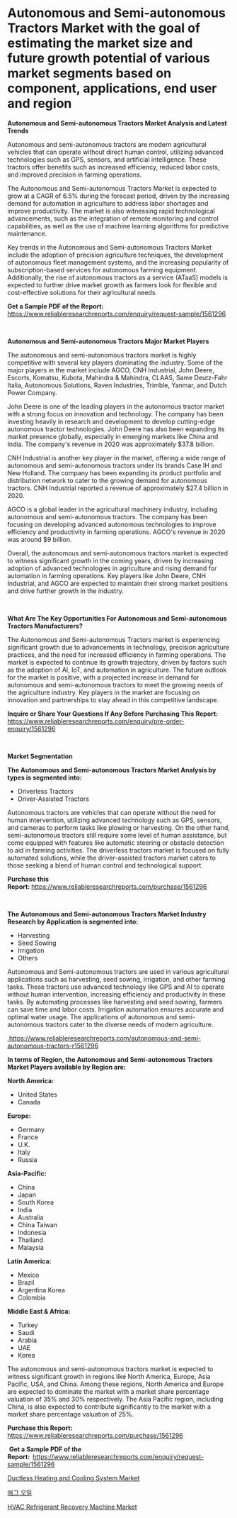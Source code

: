 <p><h1>Autonomous and Semi-autonomous Tractors Market with the goal of estimating the market size and future growth potential of various market segments based on component, applications, end user and region</h1></p><p><strong>Autonomous and Semi-autonomous Tractors Market Analysis and Latest Trends</strong></p>
<p><p>Autonomous and semi-autonomous tractors are modern agricultural vehicles that can operate without direct human control, utilizing advanced technologies such as GPS, sensors, and artificial intelligence. These tractors offer benefits such as increased efficiency, reduced labor costs, and improved precision in farming operations.</p><p>The Autonomous and Semi-autonomous Tractors Market is expected to grow at a CAGR of 6.5% during the forecast period, driven by the increasing demand for automation in agriculture to address labor shortages and improve productivity. The market is also witnessing rapid technological advancements, such as the integration of remote monitoring and control capabilities, as well as the use of machine learning algorithms for predictive maintenance.</p><p>Key trends in the Autonomous and Semi-autonomous Tractors Market include the adoption of precision agriculture techniques, the development of autonomous fleet management systems, and the increasing popularity of subscription-based services for autonomous farming equipment. Additionally, the rise of autonomous tractors as a service (ATaaS) models is expected to further drive market growth as farmers look for flexible and cost-effective solutions for their agricultural needs.</p></p>
<p><strong>Get a Sample PDF of the Report:&nbsp;</strong> <a href="https://www.reliableresearchreports.com/enquiry/request-sample/1561296">https://www.reliableresearchreports.com/enquiry/request-sample/1561296</a></p>
<p>&nbsp;</p>
<p><strong>Autonomous and Semi-autonomous Tractors Major Market Players</strong></p>
<p><p>The autonomous and semi-autonomous tractors market is highly competitive with several key players dominating the industry. Some of the major players in the market include AGCO, CNH Industrial, John Deere, Escorts, Komatsu, Kubota, Mahindra & Mahindra, CLAAS, Same Deutz-Fahr Italia, Autonomous Solutions, Raven Industries, Trimble, Yanmar, and Dutch Power Company.</p><p>John Deere is one of the leading players in the autonomous tractor market with a strong focus on innovation and technology. The company has been investing heavily in research and development to develop cutting-edge autonomous tractor technologies. John Deere has also been expanding its market presence globally, especially in emerging markets like China and India. The company's revenue in 2020 was approximately $37.8 billion.</p><p>CNH Industrial is another key player in the market, offering a wide range of autonomous and semi-autonomous tractors under its brands Case IH and New Holland. The company has been expanding its product portfolio and distribution network to cater to the growing demand for autonomous tractors. CNH Industrial reported a revenue of approximately $27.4 billion in 2020.</p><p>AGCO is a global leader in the agricultural machinery industry, including autonomous and semi-autonomous tractors. The company has been focusing on developing advanced autonomous technologies to improve efficiency and productivity in farming operations. AGCO's revenue in 2020 was around $9 billion.</p><p>Overall, the autonomous and semi-autonomous tractors market is expected to witness significant growth in the coming years, driven by increasing adoption of advanced technologies in agriculture and rising demand for automation in farming operations. Key players like John Deere, CNH Industrial, and AGCO are expected to maintain their strong market positions and drive further growth in the industry.</p></p>
<p>&nbsp;</p>
<p><strong>What Are The Key Opportunities For Autonomous and Semi-autonomous Tractors Manufacturers?</strong></p>
<p><p>The Autonomous and Semi-autonomous Tractors market is experiencing significant growth due to advancements in technology, precision agriculture practices, and the need for increased efficiency in farming operations. The market is expected to continue its growth trajectory, driven by factors such as the adoption of AI, IoT, and automation in agriculture. The future outlook for the market is positive, with a projected increase in demand for autonomous and semi-autonomous tractors to meet the growing needs of the agriculture industry. Key players in the market are focusing on innovation and partnerships to stay ahead in this competitive landscape.</p></p>
<p><strong>Inquire or Share Your Questions If Any Before Purchasing This Report:</strong> <a href="https://www.reliableresearchreports.com/enquiry/pre-order-enquiry/1561296">https://www.reliableresearchreports.com/enquiry/pre-order-enquiry/1561296</a></p>
<p>&nbsp;</p>
<p><strong>Market Segmentation</strong></p>
<p><strong>The Autonomous and Semi-autonomous Tractors Market Analysis by types is segmented into:</strong></p>
<p><ul><li>Driverless Tractors</li><li>Driver-Assisted Tractors</li></ul></p>
<p><p>Autonomous tractors are vehicles that can operate without the need for human intervention, utilizing advanced technology such as GPS, sensors, and cameras to perform tasks like plowing or harvesting. On the other hand, semi-autonomous tractors still require some level of human assistance, but come equipped with features like automatic steering or obstacle detection to aid in farming activities. The driverless tractors market is focused on fully automated solutions, while the driver-assisted tractors market caters to those seeking a blend of human control and technological support.</p></p>
<p><strong>Purchase this Report:&nbsp;</strong><a href="https://www.reliableresearchreports.com/purchase/1561296">https://www.reliableresearchreports.com/purchase/1561296</a></p>
<p>&nbsp;</p>
<p><strong>The Autonomous and Semi-autonomous Tractors Market Industry Research by Application is segmented into:</strong></p>
<p><ul><li>Harvesting</li><li>Seed Sowing</li><li>Irrigation</li><li>Others</li></ul></p>
<p><p>Autonomous and Semi-autonomous tractors are used in various agricultural applications such as harvesting, seed sowing, irrigation, and other farming tasks. These tractors use advanced technology like GPS and AI to operate without human intervention, increasing efficiency and productivity in these tasks. By automating processes like harvesting and seed sowing, farmers can save time and labor costs. Irrigation automation ensures accurate and optimal water usage. The applications of autonomous and semi-autonomous tractors cater to the diverse needs of modern agriculture.</p></p>
<p><a href="https://www.reliableresearchreports.com/autonomous-and-semi-autonomous-tractors-r1561296">&nbsp;https://www.reliableresearchreports.com/autonomous-and-semi-autonomous-tractors-r1561296</a></p>
<p><strong>In terms of Region, the Autonomous and Semi-autonomous Tractors Market Players available by Region are:</strong></p>
<p>
    <p> <strong> North America: </strong>
        <ul>
            <li>United States</li>
            <li>Canada</li>
        </ul>
        </p> 
    <p> <strong> Europe: </strong>
        <ul>
            <li>Germany</li>
            <li>France</li>
            <li>U.K.</li>
            <li>Italy</li>
            <li>Russia</li>
        </ul>
        </p> 
    <p> <strong> Asia-Pacific: </strong>
        <ul>
            <li>China</li>
            <li>Japan</li>
            <li>South Korea</li>
            <li>India</li>
            <li>Australia</li>
            <li>China Taiwan</li>
            <li>Indonesia</li>
            <li>Thailand</li>
            <li>Malaysia</li>
        </ul>
        </p> 
    <p> <strong> Latin America: </strong>
        <ul>
            <li>Mexico</li>
            <li>Brazil</li>
            <li>Argentina Korea</li>
            <li>Colombia</li>
        </ul>
        </p> 
    <p> <strong> Middle East & Africa: </strong>
        <ul>
            <li>Turkey</li>
            <li>Saudi</li>
            <li>Arabia</li>
            <li>UAE</li>
            <li>Korea</li>
        </ul>
    </p>
    </p>
<p><p>The autonomous and semi-autonomous tractors market is expected to witness significant growth in regions like North America, Europe, Asia Pacific, USA, and China. Among these regions, North America and Europe are expected to dominate the market with a market share percentage valuation of 35% and 30% respectively. The Asia Pacific region, including China, is also expected to contribute significantly to the market with a market share percentage valuation of 25%.</p></p>
<p><strong>Purchase this Report: </strong><a href="https://www.reliableresearchreports.com/purchase/1561296">https://www.reliableresearchreports.com/purchase/1561296</a></p>
<p>&nbsp;<strong>Get a Sample PDF of the Report:&nbsp;&nbsp;</strong><a href="https://www.reliableresearchreports.com/enquiry/request-sample/1561296">https://www.reliableresearchreports.com/enquiry/request-sample/1561296</a></p>
<p><strong></strong></p>
<p><p><a href="https://github.com/Alonsoolds3wq1d81czn8rbol/Market-Research-Report-List-3/blob/main/ductless-heating-and-cooling-system-market.md">Ductless Heating and Cooling System Market</a></p><p><a href="https://github.com/Tristiarton768456/Market-Research-Report-List-2/blob/main/2542744174245.md">에그 오일</a></p><p><a href="https://github.com/yemakinde/Market-Research-Report-List-3/blob/main/hvac-refrigerant-recovery-machine-market.md">HVAC Refrigerant Recovery Machine Market</a></p></p>